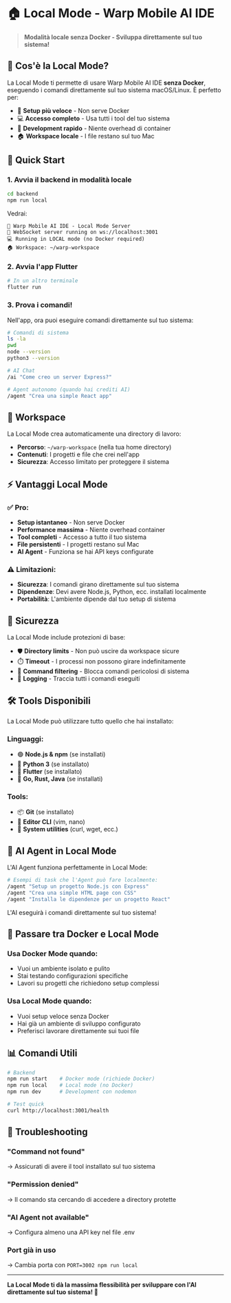 # 🏠 Local Mode - Warp Mobile AI IDE

> **Modalità locale senza Docker - Sviluppa direttamente sul tuo sistema!**

## 🎯 Cos'è la Local Mode?

La Local Mode ti permette di usare Warp Mobile AI IDE **senza Docker**, eseguendo i comandi direttamente sul tuo sistema macOS/Linux. È perfetto per:

- 🚀 **Setup più veloce** - Non serve Docker
- 💻 **Accesso completo** - Usa tutti i tool del tuo sistema
- 🔧 **Development rapido** - Niente overhead di container
- 🏠 **Workspace locale** - I file restano sul tuo Mac

## 🚀 Quick Start

### 1. Avvia il backend in modalità locale
```bash
cd backend
npm run local
```

Vedrai:
```
🚀 Warp Mobile AI IDE - Local Mode Server
📡 WebSocket server running on ws://localhost:3001
💻 Running in LOCAL mode (no Docker required)
🏠 Workspace: ~/warp-workspace
```

### 2. Avvia l'app Flutter
```bash
# In un altro terminale
flutter run
```

### 3. Prova i comandi!
Nell'app, ora puoi eseguire comandi direttamente sul tuo sistema:

```bash
# Comandi di sistema
ls -la
pwd
node --version
python3 --version

# AI Chat
/ai "Come creo un server Express?"

# Agent autonomo (quando hai crediti AI)
/agent "Crea una simple React app"
```

## 📁 Workspace

La Local Mode crea automaticamente una directory di lavoro:
- **Percorso**: `~/warp-workspace` (nella tua home directory)
- **Contenuti**: I progetti e file che crei nell'app
- **Sicurezza**: Accesso limitato per proteggere il sistema

## ⚡ Vantaggi Local Mode

### ✅ **Pro:**
- **Setup istantaneo** - Non serve Docker
- **Performance massima** - Niente overhead container  
- **Tool completi** - Accesso a tutto il tuo sistema
- **File persistenti** - I progetti restano sul Mac
- **AI Agent** - Funziona se hai API keys configurate

### ⚠️ **Limitazioni:**
- **Sicurezza**: I comandi girano direttamente sul tuo sistema
- **Dipendenze**: Devi avere Node.js, Python, ecc. installati localmente
- **Portabilità**: L'ambiente dipende dal tuo setup di sistema

## 🔐 Sicurezza

La Local Mode include protezioni di base:
- 🛡️ **Directory limits** - Non può uscire da workspace sicure
- ⏱️ **Timeout** - I processi non possono girare indefinitamente  
- 🚫 **Command filtering** - Blocca comandi pericolosi di sistema
- 📝 **Logging** - Traccia tutti i comandi eseguiti

## 🛠️ Tools Disponibili

La Local Mode può utilizzare tutto quello che hai installato:

### **Linguaggi:**
- 🟢 **Node.js & npm** (se installati)
- 🐍 **Python 3** (se installato)
- 📱 **Flutter** (se installato)
- 🎯 **Go, Rust, Java** (se installati)

### **Tools:**
- 📦 **Git** (se installato)
- 📝 **Editor CLI** (vim, nano)
- 🧰 **System utilities** (curl, wget, ecc.)

## 🤖 AI Agent in Local Mode

L'AI Agent funziona perfettamente in Local Mode:

```bash
# Esempi di task che l'Agent può fare localmente:
/agent "Setup un progetto Node.js con Express"
/agent "Crea una simple HTML page con CSS"
/agent "Installa le dipendenze per un progetto React"
```

L'AI eseguirà i comandi direttamente sul tuo sistema!

## 🔄 Passare tra Docker e Local Mode

### **Usa Docker Mode quando:**
- Vuoi un ambiente isolato e pulito
- Stai testando configurazioni specifiche
- Lavori su progetti che richiedono setup complessi

### **Usa Local Mode quando:**
- Vuoi setup veloce senza Docker
- Hai già un ambiente di sviluppo configurato
- Preferisci lavorare direttamente sui tuoi file

## 📊 Comandi Utili

```bash
# Backend
npm run start    # Docker mode (richiede Docker)  
npm run local    # Local mode (no Docker)
npm run dev      # Development con nodemon

# Test quick
curl http://localhost:3001/health
```

## 🐛 Troubleshooting

### **"Command not found"**
→ Assicurati di avere il tool installato sul tuo sistema

### **"Permission denied"**
→ Il comando sta cercando di accedere a directory protette

### **"AI Agent not available"** 
→ Configura almeno una API key nel file .env

### **Port già in uso**
→ Cambia porta con `PORT=3002 npm run local`

---

**La Local Mode ti dà la massima flessibilità per sviluppare con l'AI direttamente sul tuo sistema! 🚀**